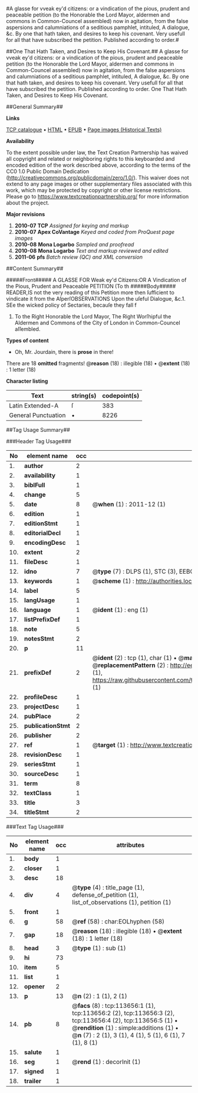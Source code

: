 #A glasse for vveak ey'd citizens: or a vindication of the pious, prudent and peaceable petition (to the Honorable the Lord Mayor, aldermen and commons in Common-Councel assembled) now in agitation, from the false aspersions and calumniations of a seditious pamphlet, intituled, A dialogue, &c. By one that hath taken, and desires to keep his covenant. Very usefull for all that have subscribed the petition. Published according to order.#

##One That Hath Taken, and Desires to Keep His Covenant.##
A glasse for vveak ey'd citizens: or a vindication of the pious, prudent and peaceable petition (to the Honorable the Lord Mayor, aldermen and commons in Common-Councel assembled) now in agitation, from the false aspersions and calumniations of a seditious pamphlet, intituled, A dialogue, &c. By one that hath taken, and desires to keep his covenant. Very usefull for all that have subscribed the petition. Published according to order.
One That Hath Taken, and Desires to Keep His Covenant.

##General Summary##

**Links**

[TCP catalogue](http://www.ota.ox.ac.uk/tcp/)  • 
[HTML](http://tei.it.ox.ac.uk/tcp/Texts-HTML/free/A86/A86028.html)  • 
[EPUB](http://tei.it.ox.ac.uk/tcp/Texts-EPUB/free/A86/A86028.epub) • 
[Page images (Historical Texts)](https://historicaltexts.jisc.ac.uk/eebo-99861519e)

**Availability**

To the extent possible under law, the Text Creation Partnership has waived all copyright and related or neighboring rights to this keyboarded and encoded edition of the work described above, according to the terms of the CC0 1.0 Public Domain Dedication (http://creativecommons.org/publicdomain/zero/1.0/). This waiver does not extend to any page images or other supplementary files associated with this work, which may be protected by copyright or other license restrictions. Please go to https://www.textcreationpartnership.org/ for more information about the project.

**Major revisions**

1. __2010-07__ __TCP__ *Assigned for keying and markup*
1. __2010-07__ __Apex CoVantage__ *Keyed and coded from ProQuest page images*
1. __2010-08__ __Mona Logarbo__ *Sampled and proofread*
1. __2010-08__ __Mona Logarbo__ *Text and markup reviewed and edited*
1. __2011-06__ __pfs__ *Batch review (QC) and XML conversion*

##Content Summary##

#####Front#####
A GLASSE FOR Weak ey'd Citizens:OR A Vindication of the Pious, Prudent and Peaceable PETITION (To th
#####Body#####
READER,IS not the very reading of this Petition more then ſufficient to vindicate it from the AſperſOBSERVATIONS Upon the uſeful Dialogue, &c.1. SEe the wicked policy of Sectaries, becauſe they fall f
1. To the Right Honorable the Lord Mayor, The Right Worſhipful the Aldermen and Commons of the City of London in Common-Councel aſſembled.

**Types of content**

  * Oh, Mr. Jourdain, there is **prose** in there!

There are 18 **omitted** fragments! 
 @__reason__ (18) : illegible (18)  •  @__extent__ (18) : 1 letter (18)

**Character listing**


|Text|string(s)|codepoint(s)|
|---|---|---|
|Latin Extended-A|ſ|383|
|General Punctuation|•|8226|

##Tag Usage Summary##

###Header Tag Usage###

|No|element name|occ|attributes|
|---|---|---|---|
|1.|__author__|2||
|2.|__availability__|1||
|3.|__biblFull__|1||
|4.|__change__|5||
|5.|__date__|8| @__when__ (1) : 2011-12 (1)|
|6.|__edition__|1||
|7.|__editionStmt__|1||
|8.|__editorialDecl__|1||
|9.|__encodingDesc__|1||
|10.|__extent__|2||
|11.|__fileDesc__|1||
|12.|__idno__|7| @__type__ (7) : DLPS (1), STC (3), EEBO-CITATION (1), PROQUEST (1), VID (1)|
|13.|__keywords__|1| @__scheme__ (1) : http://authorities.loc.gov/ (1)|
|14.|__label__|5||
|15.|__langUsage__|1||
|16.|__language__|1| @__ident__ (1) : eng (1)|
|17.|__listPrefixDef__|1||
|18.|__note__|5||
|19.|__notesStmt__|2||
|20.|__p__|11||
|21.|__prefixDef__|2| @__ident__ (2) : tcp (1), char (1)  •  @__matchPattern__ (2) : ([0-9\-]+):([0-9IVX]+) (1), (.+) (1)  •  @__replacementPattern__ (2) : http://eebo.chadwyck.com/downloadtiff?vid=$1&page=$2 (1), https://raw.githubusercontent.com/textcreationpartnership/Texts/master/tcpchars.xml#$1 (1)|
|22.|__profileDesc__|1||
|23.|__projectDesc__|1||
|24.|__pubPlace__|2||
|25.|__publicationStmt__|2||
|26.|__publisher__|2||
|27.|__ref__|1| @__target__ (1) : http://www.textcreationpartnership.org/docs/. (1)|
|28.|__revisionDesc__|1||
|29.|__seriesStmt__|1||
|30.|__sourceDesc__|1||
|31.|__term__|8||
|32.|__textClass__|1||
|33.|__title__|3||
|34.|__titleStmt__|2||


###Text Tag Usage###

|No|element name|occ|attributes|
|---|---|---|---|
|1.|__body__|1||
|2.|__closer__|1||
|3.|__desc__|18||
|4.|__div__|4| @__type__ (4) : title_page (1), defense_of_petition (1), list_of_observations (1), petition (1)|
|5.|__front__|1||
|6.|__g__|58| @__ref__ (58) : char:EOLhyphen (58)|
|7.|__gap__|18| @__reason__ (18) : illegible (18)  •  @__extent__ (18) : 1 letter (18)|
|8.|__head__|3| @__type__ (1) : sub (1)|
|9.|__hi__|73||
|10.|__item__|5||
|11.|__list__|1||
|12.|__opener__|2||
|13.|__p__|13| @__n__ (2) : 1 (1), 2 (1)|
|14.|__pb__|8| @__facs__ (8) : tcp:113656:1 (1), tcp:113656:2 (2), tcp:113656:3 (2), tcp:113656:4 (2), tcp:113656:5 (1)  •  @__rendition__ (1) : simple:additions (1)  •  @__n__ (7) : 2 (1), 3 (1), 4 (1), 5 (1), 6 (1), 7 (1), 8 (1)|
|15.|__salute__|1||
|16.|__seg__|1| @__rend__ (1) : decorInit (1)|
|17.|__signed__|1||
|18.|__trailer__|1||

